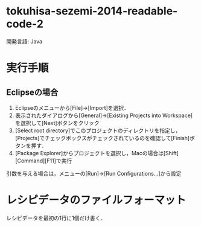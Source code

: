 tokuhisa-sezemi-2014-readable-code-2
====================================
開発言語: Java

# 実行手順
## Eclipseの場合
1. Eclipseのメニューから[File]->[Import]を選択．
2. 表示されたダイアログから[General]->[Existing Projects into Workspace]を選択して[Next]ボタンをクリック
3. [Select root directory]でこのプロジェクトのディレクトリを指定し，[Projects]でチェックボックスがチェックされているのを確認して[Finish]ボタンを押す．
4. [Package Explorer]からプロジェクトを選択し，Macの場合は[Shift][Command][F11]で実行

引数を与える場合は，メニューの[Run]->[Run Configurations...]から設定

# レシピデータのファイルフォーマット
レシピデータを最初の1行に1個だけ書く．
